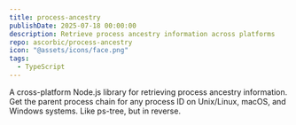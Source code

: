 ```yaml
---
title: process-ancestry
publishDate: 2025-07-18 00:00:00
description: Retrieve process ancestry information across platforms
repo: ascorbic/process-ancestry
icon: "@assets/icons/face.png"
tags:
  - TypeScript
---
```


A cross-platform Node.js library for retrieving process ancestry information. Get the parent process chain for any process ID on Unix/Linux, macOS, and Windows systems. Like ps-tree, but in reverse.
